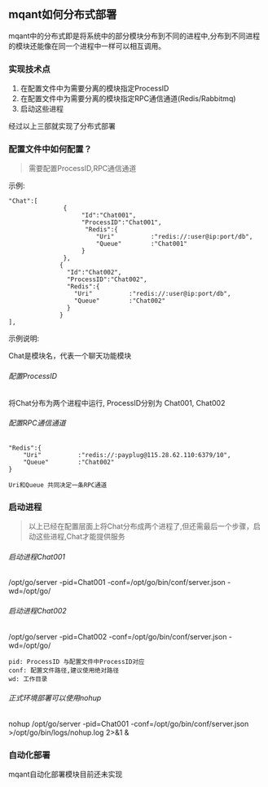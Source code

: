 ## mqant如何分布式部署

mqant中的分布式即是将系统中的部分模块分布到不同的进程中,分布到不同进程的模块还能像在同一个进程中一样可以相互调用。

### 实现技术点

1. 在配置文件中为需要分离的模块指定ProcessID
2. 在配置文件中为需要分离的模块指定RPC通信通道(Redis/Rabbitmq)
3. 启动这些进程

经过以上三部就实现了分布式部署

### 配置文件中如何配置？

> 需要配置ProcessID,RPC通信通道

示例:

	"Chat":[
                   {
                        "Id":"Chat001",
                        "ProcessID":"Chat001",
                         "Redis":{
                            "Uri"          :"redis://:user@ip:port/db",
                            "Queue"        :"Chat001"
                        }
                   },
                  {
                    "Id":"Chat002",
                    "ProcessID":"Chat002",
                    "Redis":{
                      "Uri"          :"redis://:user@ip:port/db",
                      "Queue"        :"Chat002"
                    }
                  }
    ],
    
示例说明:

Chat是模块名，代表一个聊天功能模块

###### 配置ProcessID

将Chat分布为两个进程中运行, ProcessID分别为 Chat001, Chat002

###### 配置RPC通信通道

	"Redis":{
    	"Uri"          :"redis://:payplug@115.28.62.110:6379/10",
		"Queue"        :"Chat002"
   	}

	Uri和Queue 共同决定一条RPC通道
	

### 启动进程
>以上已经在配置层面上将Chat分布成两个进程了,但还需最后一个步骤，启动这些进程,Chat才能提供服务

###### 启动进程Chat001
/opt/go/server -pid=Chat001 -conf=/opt/go/bin/conf/server.json -wd=/opt/go/ 

###### 启动进程Chat002
/opt/go/server -pid=Chat002 -conf=/opt/go/bin/conf/server.json -wd=/opt/go/ 

	pid: ProcessID 与配置文件中ProcessID对应
	conf: 配置文件路径,建议使用绝对路径
	wd: 工作目录

###### 正式环境部署可以使用nohup
nohup /opt/go/server -pid=Chat001 -conf=/opt/go/bin/conf/server.json >/opt/go/bin/logs/nohup.log 2>&1 &

### 自动化部署
mqant自动化部署模块目前还未实现